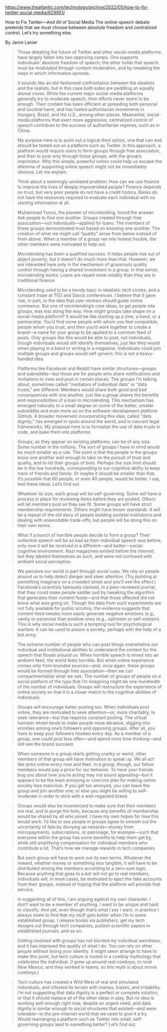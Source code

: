 https://www.theatlantic.com/technology/archive/2022/05/how-to-fix-twitter-social-media/629951/

How to Fix Twitter—And All of Social Media
The online-speech debate pretends that we must choose between absolute freedom and centralized control. Let’s try something else.

By Jaron Lanier


> Those debating the future of Twitter and other social-media platforms have largely fallen into two opposing camps. One supports individuals’ absolute freedom of speech; the other holds that speech must be modulated through content moderation, and by tweaking the ways in which information spreads.

> It sounds like an old-fashioned confrontation between the idealists and the realists, but in this case both sides are peddling an equally dismal vision. While the current major social-media platforms generally try to moderate speech, their efforts never seem to be enough. Their content has been efficient at spreading both personal and societal harm, and has fueled authoritarian movements in Hungary, Brazil, and the U.S., among other places. Meanwhile, social-media platforms that exert more aggressive, centralized control of speech contribute to the success of authoritarian regimes, such as in China.


> My purpose here is to point out a logical third option, one that can and should be tested out on a platform such as Twitter. In this approach, a platform would require users to form groups through free association, and then to post only through those groups, with the group’s imprimatur. Why this simple, powerful notion could help us escape the dilemma of supporting online speech might not be immediately obvious. Let me explain.

> Think about a seemingly unrelated problem: How can we use finance to improve the lives of deeply impoverished people? Finance depends on trust, but very poor people do not have a credit history. Banks do not have the resources required to evaluate each individual with no starting information at all.

> Muhammad Yunus, the pioneer of microlending, found the answer: Ask people to find one another. Groups created through free association—not individuals—applied for loans. The members of these groups demonstrated trust based on knowing one another. The creation of what we might call “quality” arose from below instead of from above. When a member of a group ran into honest trouble, the other members were motivated to help out.

> Microlending has been a qualified success. It helps people rise out of abject poverty, but it doesn’t do much more than that. However, we are interested here only in the mechanism of grassroots quality control through having a shared investment in a group. In that sense, microlending works: Loans are repaid more reliably than they are in traditional finance.

> Microlending used to be a trendy topic in idealistic tech circles, and a constant trope at TED and Davos conferences. I believe that it gave rise, in part, to the idea that user reviews should guide online commerce. But one of microlending’s core ideas, to get people into groups, was lost along the way. How might groups take shape on a social-media platform? It would be like starting up a zine, a band, or a partnership. You’d find some people with whom you feel compatible, people whom you trust, and then you’d work together to create a brand—a name for your group to be applied to a common feed of posts. Only groups like this would be able to post, not individuals, though individuals would still identify themselves, just like they would when playing in a band or writing in a magazine. Individuals could join multiple groups and groups would self-govern; this is not a heavy-handed idea.

> Platforms like Facebook and Reddit have similar structures—groups and subreddits—but those are for people who share notifications and invitations to view and post in certain places. The groups I’m talking about, sometimes called “mediators of individual data” or “data trusts,” are different: Members would share both good and bad consequences with one another, just like a group shares the benefits and responsibilities of a loan in microlending. This mechanism has emerged naturally to a small degree on some of the better, smaller subreddits and even more so on the software-development platform GitHub. A broader movement incorporating this idea, called “data dignity,” has emerged in spots around the world, and in nascent legal frameworks. My proposal here is to formalize the use of data trusts in code, and bake them into platforms.


> Groups, as they appear on existing platforms, can be of any size. Some number in the millions. The sort of groups I have in mind would be much smaller as a rule. The point is that the people in the groups know one another well enough to take on the pursuit of trust and quality, and to rid their groups of bots. Perhaps the size limit should be in the low hundreds, corresponding to our cognitive ability to keep track of friends and family. Or maybe it should be smaller than that. It’s possible that 60 people, or even 40 people, would be better. I say, test these ideas. Let’s find out.

> Whatever its size, each group will be self-governing. Some will have a process in place for reviewing items before they are posted. Others will let members post as they see fit. Some groups will have strict membership requirements. Others might have looser standards. It will be a repeat of the old story of people building societal institutions and dealing with unavoidable trade-offs, but people will be doing this on their own terms.

> What if a bunch of horrible people decide to form a group? Their collective speech will be as bad as their individual speech was before, only now it will be received in a different—and better—social-cognitive environment. Nazi magazines existed before the internet, but they labeled themselves as such, and were not confused with ambient social perception.

> We perceive our world in part through social cues. We rely on people around us to help detect danger and steer attention. (Try pointing at something imaginary on a crowded street and you’ll see the effect.) Facebook’s scientists famously claimed, in a peer-reviewed journal, that they could make people sadder just by tweaking the algorithm that generates their content feeds—and that those affected did not know what was going on. Though the data from such experiments are not fully available for public scrutiny, the evidence suggests that content-feed tweaks more easily generate negative emotions (e.g., vanity or paranoia) than positive ones (e.g., optimism or self-esteem). This is why social media is such a tempting tool for psychological warfare: It can be used to poison a society, perhaps with the help of a bot army.


> The extreme number of people who can post things overwhelms our individual and institutional abilities to understand the context for the speech that floods around us. When horrible speech is mixed into an ambient feed, the world feels horrible. But when online experience comes only from branded sources—and, once again, these groups would be formed through free association—then we can compartmentalize what we see. The number of groups of people on a social platform of the type that I’m imagining might be one-hundredth of the number of individuals. Groups will restructure the experience of online society so that it is a closer match to the cognitive abilities of individuals.

> Groups will encourage better posting too. When individuals post online, they are motivated to seek attention—or, more charitably, to seek relevance—but that requires constant posting. The virtual hamster wheel tends to make people more abrasive, digging into enmities among one’s followers and opposing groups. After all, you have to keep your followers hooked every day. As a member of a group, one could post less often—and spend more time thinking—and still see the brand succeed.

> When someone in a group starts getting cranky or weird, other members of that group will have motivation to speak up. We all act like jerks online every now and then. In a group, though, our fellow members would pay a price for our behavior. To have your friends bug you about how you’re acting may not sound appealing—but it appears to be the least annoying or coercive plan for making online society less malicious. If you get too annoyed, you can leave the group and join another one; or else you might be willing to self-moderate in order to stick with a well-regarded brand.

> Groups would also be incentivized to make sure that their members are real, and to purge the bots, because any benefits of membership would be shared by all who joined. I have my own hopes for how this would work: I’d like to see people in groups agree to smooth out the uncertainty of fate by divvying up rewards—money from micropayments, subscriptions, or patronage, for example—such that everyone within the group has some benefits to help them get by, while still amplifying compensation for individual members who contribute a lot. That’s how we manage rewards in tech companies.

> But each group will have to work out its own terms. Whatever the reward, whether money or something less tangible, it will have to be distributed among the members according to a zero-sum logic. Because anything that goes to a bot will not go to real members, individuals will, in most cases, be motivated to eject the fake accounts from their groups, instead of hoping that the platform will provide that service.

> In suggesting all of this, I am arguing against my own character. I don’t want to be a member of anything. I want to be unique and hard to classify. And yet, even though that’s what I say I want, in practice I always seem to find that my stuff gets better when I’m in some established group. I release books via publishers, get my tech designs out through tech companies, publish scientific papers in established journals, and so on.

> Getting involved with groups has not blunted my individual weirdness, and it has improved the quality of what I do. You can rely on other people without losing your identity. It might seem strange to have to make this point, but tech culture is rooted in a cowboy mythology that celebrates the individual. (I grew up around real cowboys, in rural New Mexico, and they worked in teams, so this myth is about movie cowboys.)


> Tech culture has created a Wild West of real and simulated individuals, and infested its terrain with manias, biases, and irritability. I’m not suggesting that data dignity is a perfect or complete solution, or that it should replace all of the other ideas in play. But no idea is working well enough right now, despite an urgent need, and data dignity is similar enough to social structures that existed—and were tolerable—in the pre-internet world that we need to give it a try. Would rearranging a platform such as Twitter into small, self-governing groups lead to something better? Let’s find out.

